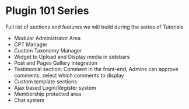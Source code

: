 # Plugin 101 Series

Full list of sections and features we will build during the series of Tutorials

* Modular Administrator Area
* CPT Manager
* Custom Taxonomy Manager
* Widget to Upload and Display media in sidebars
* Post and Pages Gallery integration
* Testimonial section: Comment in the front-end, Admins can approve comments, select which comments 
to display
* Custom template sections
* Ajax based Login/Register system
* Membership protected area
* Chat system 
    